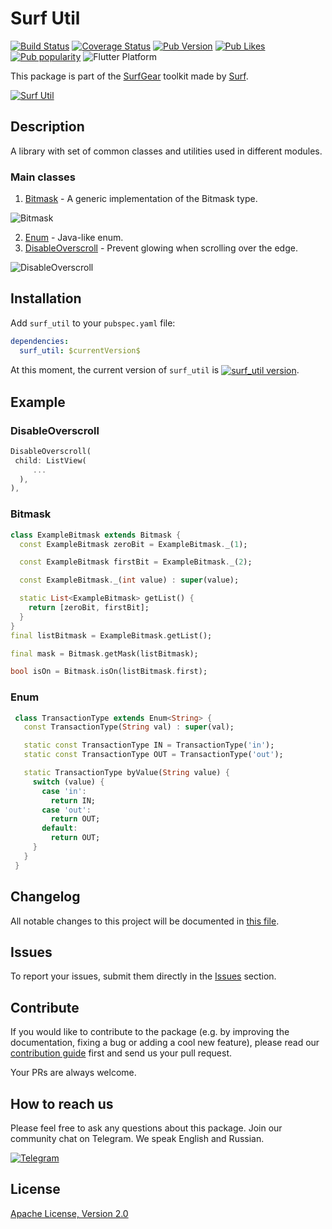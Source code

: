 # Surf Util

[![Build Status](https://shields.io/github/workflow/status/surfstudio/flutter-surf-util/build?logo=github&logoColor=white)](https://github.com/surfstudio/flutter-surf-util)
[![Coverage Status](https://img.shields.io/codecov/c/github/surfstudio/flutter-surf-util?flag=surf_util&logo=codecov&logoColor=white)](https://app.codecov.io/gh/surfstudio/flutter-surf-util)
[![Pub Version](https://img.shields.io/pub/v/surf_util?logo=dart&logoColor=white)](https://pub.dev/packages/surf_util)
[![Pub Likes](https://badgen.net/pub/likes/surf_util)](https://pub.dev/packages/surf_util)
[![Pub popularity](https://badgen.net/pub/popularity/surf_util)](https://pub.dev/packages/surf_util/score)
![Flutter Platform](https://badgen.net/pub/flutter-platform/surf_util)

This package is part of the [SurfGear](https://github.com/surfstudio/SurfGear) toolkit made by [Surf](https://surf.ru).

[![Surf Util](https://i.ibb.co/1bVrn7S/surf-util.png)](https://github.com/surfstudio/SurfGear)

## Description

A library with set of common classes and utilities used in different modules.

### Main classes

1. [Bitmask](/lib/src/bitmask/bitmask.dart) - A generic implementation of the Bitmask type.

![Bitmask](https://i.ibb.co/pLbZTQw/bitmask.gif)

2. [Enum](/lib/src/enum/enum.dart) - Java-like enum.
3. [DisableOverscroll](/lib/src/ui/widget/disable_overscroll_widget.dart) - Prevent glowing when scrolling over the edge.

![DisableOverscroll](https://i.ibb.co/X5fh88c/overscroll.gif)

## Installation

Add `surf_util` to your `pubspec.yaml` file:

```yaml
dependencies:
  surf_util: $currentVersion$
```

<p>At this moment, the current version of <code>surf_util</code> is <a href="https://pub.dev/packages/surf_util"><img style="vertical-align:middle;" src="https://img.shields.io/pub/v/surf_util.svg" alt="surf_util version"></a>.</p>

## Example

### DisableOverscroll

```dart
DisableOverscroll(
 child: ListView(
     ...
  ),
),
```

### Bitmask
```dart
class ExampleBitmask extends Bitmask {
  const ExampleBitmask zeroBit = ExampleBitmask._(1);

  const ExampleBitmask firstBit = ExampleBitmask._(2);

  const ExampleBitmask._(int value) : super(value);

  static List<ExampleBitmask> getList() {
    return [zeroBit, firstBit];
  }
}
final listBitmask = ExampleBitmask.getList();

final mask = Bitmask.getMask(listBitmask);

bool isOn = Bitmask.isOn(listBitmask.first);
```

### Enum
```dart
 class TransactionType extends Enum<String> {
   const TransactionType(String val) : super(val);

   static const TransactionType IN = TransactionType('in');
   static const TransactionType OUT = TransactionType('out');

   static TransactionType byValue(String value) {
     switch (value) {
       case 'in':
         return IN;
       case 'out':
         return OUT;
       default:
         return OUT;
     }
   }
 }
 ```

## Changelog

All notable changes to this project will be documented in [this file](./CHANGELOG.md).

## Issues

To report your issues, submit them directly in the [Issues](https://github.com/surfstudio/flutter-surf-util/issues) section.

## Contribute

If you would like to contribute to the package (e.g. by improving the documentation, fixing a bug or adding a cool new
feature), please read our [contribution guide](CONTRIBUTING.md) first and send us your pull request.

Your PRs are always welcome.

## How to reach us

Please feel free to ask any questions about this package. Join our community chat on Telegram. We speak English and
Russian.

[![Telegram](https://img.shields.io/badge/chat-on%20Telegram-blue.svg)](https://t.me/SurfGear)

## License

[Apache License, Version 2.0](https://www.apache.org/licenses/LICENSE-2.0)
